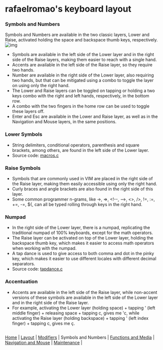 # rafaelromao's keyboard layout

### Symbols and Numbers
Symbols and Numbers are available in the two classic layers, Lower and Raise, activated holding the space and backspace thumb keys, respectively.
![img](https://i.imgur.com/HCGoWBq.png)
- Symbols are available in the left side of the Lower layer and in the right side of the Raise layers, making them easier to reach with a single hand.
- Accents are available in the left side of the Raise layer, so they require two hands.
- Number are available in the right side of the Lower layer, also requiring two hands, but that can be mitigated using a combo to toggle the layer on using only the right hand.
- The Lower and Raise layers can be toggled on tapping or holding a two keys combo with the right and left hands, respectively, in the bottom row.
- A combo with the two fingers in the home row can be used to toggle these layers off.
- Enter and Esc are available in the Lower and Raise layer, as well as in the Navigation and Mouse layers, in the same positions.

### Lower Symbols
- String delimiters, conditional operators, parenthesis and square brackets, among others, are found in the left side of the Lower layer.
- Source code: [macros.c](../features/macros.c)

### Raise Symbols
- Symbols that are commonly used in VIM are placed in the right side of the Raise layer, making them easily accessible using only the right hand.
- Curly braces and angle brackets are also found in the right side of this layer.
- Some common programmer n-grams, like ->, =>, \<!--, -->, <>, />, !=, :=, +=, -=, ${, can all be typed rolling through keys in the right hand.

### Numpad
- In the right side of the Lower layer, there is a numpad, replicating the traditional numpad of 100% keyboards, except for the math operators.
- The Raise layer can be activated on top of the Lower layer, holding the backspace thumb key, which makes it easier to access math operators when working with the numpad.
- A tap dance is used to give access to both comma and dot in the pinky key, which makes it easier to use different locales with different decimal separators.
- Source code: [tapdance.c](../features/tapdance.c)

### Accentuation
- Accents are available in the left side of the Raise layer, while non-accent versions of these symbols are available in the left side of the Lower layer and in the right side of the Raise layer.
- For example, activating the Lower layer (holding space) + tapping ' (left middle finger) + releasing space + tapping c, gives me 'c, while activating the Raise layer (holding backspace) + tapping ' (left index finger) + tapping c, gives me ç.


##
[Home](../readme.md) | 
[Layout](layout.md) |
[Modifiers](modifiers.md) |
Symbols and Numbers |
[Functions and Media](functions.md) | 
[Navigation and Mouse](navigation.md) |
[Maintenance](maintenance.md) |

